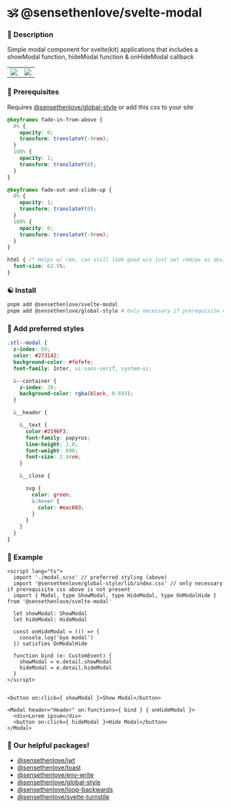 # 🕉 @sensethenlove/svelte-modal


### 🙏 Description
Simple modal component for svelte(kit) applications that includes a showModal function, hideModal function & onHideModal callback

<table>
  <tr>
    <td><img src="https://imagedelivery.net/awgX85h4ifgiJaXRhZTMNw/aefe9d44-f6ea-4632-1f6f-0b6830d08900/public" /></td>
    <td><img src="https://imagedelivery.net/awgX85h4ifgiJaXRhZTMNw/ea0a7513-039c-42c8-e61a-739c525eab00/public" /></td>
  </tr>
</table>

### 💎 Prerequisites
Requires [@sensethenlove/global-style](https://github.com/sensethenlove/global-style) or add this css to your site
```css
@keyframes fade-in-from-above {
  0% {
    opacity: 0;
    transform: translateY(-9rem);
  }
  100% {
    opacity: 1;
    transform: translateY(0);
  }
}

@keyframes fade-out-and-slide-up {
  0% {
    opacity: 1;
    transform: translateY(0);
  }
  100% {
    opacity: 0;
    transform: translateY(-9rem);
  }
}

html { /* Helps w/ rem, can still look good w/o just set rem/px as desired: https://stackoverflow.com/questions/59920538  */
  font-size: 62.5%;
}
```

### ☯️ Install
```bash
pnpm add @sensethenlove/svelte-modal
pnpm add @sensethenlove/global-style # Only necessary if prerequisite css above is not present
```


### 🧡 Add preferred styles
```scss
.stl--modal {
  z-index: 60;
  color: #273142;
  background-color: #fefefe;
  font-family: Inter, ui-sans-serif, system-ui;

  &--container {
    z-index: 30;
    background-color: rgba(black, 0.693);
  }

  &__header {

    &__text {
      color:#2196F3;
      font-family: papyrus;
      line-height: 1.8;
      font-weight: 600;
      font-size: 2.4rem;
    }

    &__close {

      svg {
        color: green;
        &:hover {
          color: #eac603;
        }
      }
    }
  }
}
```

### 💙 Example
```svelte
<script lang="ts">
  import './modal.scss' // preferred styling (above)
  import '@sensethenlove/global-style/lib/index.css' // only necessary if prerequisite css above is not present
  import { Modal, type ShowModal, type HideModal, type OnModalHide } from '@sensethenlove/svelte-modal'

  let showModal: ShowModal
  let hideModal: HideModal

  const onHideModal = (() => {
    console.log('bye modal')
  }) satisfies OnModalHide

  function bind (e: CustomEvent) {
    showModal = e.detail.showModal
    hideModal = e.detail.hideModal
  }
</script>


<button on:click={ showModal }>Show Modal</button>

<Modal header="Header" on:functions={ bind } { onHideModal }>
  <div>Lorem ipsum</div>
  <button on:click={ hideModal }>Hide Modal</button>
</Modal>
```

### 💖 Our helpful packages!
* [@sensethenlove/jwt](https://www.npmjs.com/package/@sensethenlove/jwt)
* [@sensethenlove/toast](https://www.npmjs.com/package/@sensethenlove/toast)
* [@sensethenlove/env-write](https://www.npmjs.com/package/@sensethenlove/env-write)
* [@sensethenlove/global-style](https://www.npmjs.com/package/@sensethenlove/global-style)
* [@sensethenlove/loop-backwards](https://www.npmjs.com/package/@sensethenlove/loop-backwards)
* [@sensethenlove/svelte-turnstile](https://www.npmjs.com/package/@sensethenlove/svelte-turnstile)
